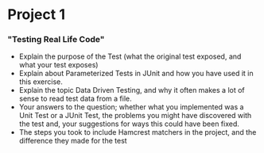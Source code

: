 # Project 1

### "Testing Real Life Code"

* Explain the purpose of the Test (what the original test exposed, and what your test exposes)
* Explain about Parameterized Tests in JUnit and how you have used it in this exercise.
* Explain the topic Data Driven Testing, and why it often makes a lot of sense to read test data from a
file.
* Your answers to the question; whether what you implemented was a Unit Test or a JUnit Test, the
problems you might have discovered with the test and, your suggestions for ways this could have
been fixed.
* The steps you took to include Hamcrest matchers in the project, and the difference they made for
the test
